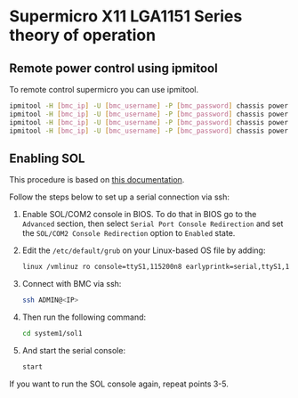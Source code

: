# Supermicro X11 LGA1151 Series theory of operation

## Remote power control using ipmitool

To remote control supermicro you can use ipmitool. 

```bash
ipmitool -H [bmc_ip] -U [bmc_username] -P [bmc_password] chassis power off
ipmitool -H [bmc_ip] -U [bmc_username] -P [bmc_password] chassis power on
ipmitool -H [bmc_ip] -U [bmc_username] -P [bmc_password] chassis power cycle
ipmitool -H [bmc_ip] -U [bmc_username] -P [bmc_password] chassis power reset
```

## Enabling SOL

This procedure is based on
[this documentation](https://www.fmad.io/blog/supermicro-serial-kvm).

Follow the steps below to set up a serial connection via ssh:

1. Enable SOL/COM2 console in BIOS. To do that in BIOS go to the `Advanced`
   section, then select `Serial Port Console Redirection` and set the
   `SOL/COM2 Console Redirection` option to `Enabled` state.

1. Edit the `/etc/default/grub` on your Linux-based OS file by adding:

    ```bash
    linux /vmlinuz ro console=ttyS1,115200n8 earlyprintk=serial,ttyS1,115200n8
    ```

1. Connect with BMC via ssh:

    ```bash
    ssh ADMIN@<IP>
    ```

1. Then run the following command:

    ```bash
    cd system1/sol1
    ```

1. And start the serial console:

    ```bash
    start
    ```

If you want to run the SOL console again, repeat points 3-5.
